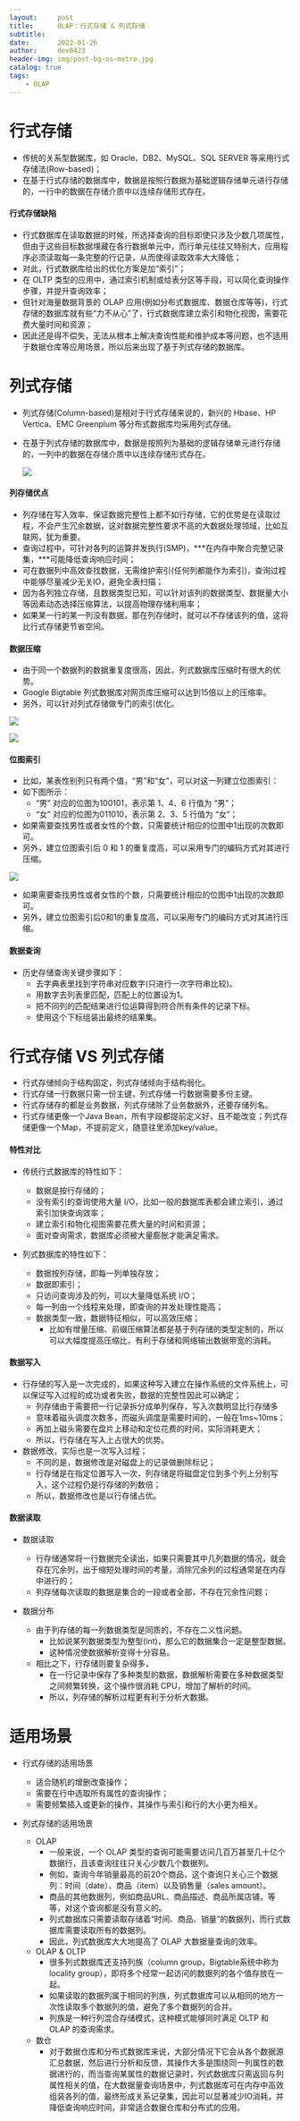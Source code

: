 ```yaml
---
layout:     post
title:      OLAP：行式存储 & 列式存储
subtitle:   
date:       2022-01-26
author:     dex0423
header-img: img/post-bg-os-metro.jpg
catalog: true
tags:
    - OLAP
---
```



# 行式存储

- 传统的关系型数据库，如 Oracle、DB2、MySQL、SQL SERVER 等采用行式存储法(Row-based)；
- 在基于行式存储的数据库中，数据是按照行数据为基础逻辑存储单元进行存储的，一行中的数据在存储介质中以连续存储形式存在。

#### 行式存储缺陷

- 行式数据库在读取数据的时候，所选择查询的目标即使只涉及少数几项属性，但由于这些目标数据埋藏在各行数据单元中，而行单元往往又特别大，应用程序必须读取每一条完整的行记录，从而使得读取效率大大降低；
- 对此，行式数据库给出的优化方案是加“索引”；
- 在 OLTP 类型的应用中，通过索引机制或给表分区等手段，可以简化查询操作步骤，并提升查询效率；
- 但针对海量数据背景的 OLAP 应用(例如分布式数据库、数据仓库等等)，行式存储的数据库就有些“力不从心”了，行式数据库建立索引和物化视图，需要花费大量时间和资源；
- 因此还是得不偿失，无法从根本上解决查询性能和维护成本等问题，也不适用于数据仓库等应用场景，所以后来出现了基于列式存储的数据库。


# 列式存储

- 列式存储(Column-based)是相对于行式存储来说的，新兴的 Hbase、HP Vertica、EMC Greenplum 等分布式数据库均采用列式存储。
- 在基于列式存储的数据库中，数据是按照列为基础的逻辑存储单元进行存储的，一列中的数据在存储介质中以连续存储形式存在。

    ![]({{site.baseurl}}/img-post/olap-1.jpg)

#### 列存储优点

- 列存储在写入效率、保证数据完整性上都不如行存储，它的优势是在读取过程，不会产生冗余数据，这对数据完整性要求不高的大数据处理领域，比如互联网，犹为重要。
- 查询过程中，可针对各列的运算并发执行(SMP)，***在内存中聚合完整记录集，***可能降低查询响应时间；
- 可在数据列中高效查找数据，无需维护索引(任何列都能作为索引)，查询过程中能够尽量减少无关IO，避免全表扫描；
- 因为各列独立存储，且数据类型已知，可以针对该列的数据类型、数据量大小等因素动态选择压缩算法，以提高物理存储利用率；
- 如果某一行的某一列没有数据，那在列存储时，就可以不存储该列的值，这将比行式存储更节省空间。  

#### 数据压缩

- 由于同一个数据列的数据重复度很高，因此，列式数据库压缩时有很大的优势。
- Google Bigtable 列式数据库对网页库压缩可以达到15倍以上的压缩率。
- 另外，可以针对列式存储做专门的索引优化。

![]({{site.baseurl}}/img-post/olap-3.jpg)

![]({{site.baseurl}}/img-post/olap-4.jpg)

#### 位图索引

- 比如，某表性别列只有两个值，“男”和“女”，可以对这一列建立位图索引：
- 如下图所示：
    - “男” 对应的位图为100101，表示第 1、4、6 行值为 “男”；
    - “女” 对应的位图为011010，表示第 2、3、5 行值为 “女”；
- 如果需要查找男性或者女性的个数，只需要统计相应的位图中1出现的次数即可。
- 另外，建立位图索引后 0 和 1 的重复度高，可以采用专门的编码方式对其进行压缩。

![]({{site.baseurl}}/img-post/olap-2.jpg)

- 如果需要查找男性或者女性的个数，只需要统计相应的位图中1出现的次数即可。
- 另外，建立位图索引后0和1的重复度高，可以采用专门的编码方式对其进行压缩。

#### 数据查询

- 历史存储查询关键步骤如下：
    - 去字典表里找到字符串对应数字(只进行一次字符串比较)。
    - 用数字去列表里匹配，匹配上的位置设为1。
    - 把不同列的匹配结果进行位运算得到符合所有条件的记录下标。
    - 使用这个下标组装出最终的结果集。

# 行式存储 VS 列式存储

- 行式存储倾向于结构固定，列式存储倾向于结构弱化。
- 行式存储一行数据只需一份主键，列式存储一行数据需要多份主键。
- 行式存储存的都是业务数据，列式存储除了业务数据外，还要存储列名。
- 行式存储更像一个Java Bean，所有字段都提前定义好，且不能改变；列式存储更像一个Map，不提前定义，随意往里添加key/value。
  
#### 特性对比
  
- 传统行式数据库的特性如下：
    - 数据是按行存储的；
    - 没有索引的查询使用大量 I/O，比如一般的数据库表都会建立索引，通过索引加快查询效率；
    - 建立索引和物化视图需要花费大量的时间和资源；
    - 面对查询需求，数据库必须被大量膨胀才能满足需求。

- 列式数据库的特性如下：
    - 数据按列存储，即每一列单独存放；
    - 数据即索引；
    - 只访问查询涉及的列，可以大量降低系统 I/O；
    - 每一列由一个线程来处理，即查询的并发处理性能高；
    - 数据类型一致，数据特征相似，可以高效压缩；
        - 比如有增量压缩、前缀压缩算法都是基于列存储的类型定制的，所以可以大幅度提高压缩比，有利于存储和网络输出数据带宽的消耗。

#### 数据写入

- 行存储的写入是一次完成的，如果这种写入建立在操作系统的文件系统上，可以保证写入过程的成功或者失败，数据的完整性因此可以确定；
    - 列存储由于需要把一行记录拆分成单列保存，写入次数明显比行存储多
    - 意味着磁头调度次数多，而磁头调度是需要时间的，一般在1ms~10ms；
    - 再加上磁头需要在盘片上移动和定位花费的时间，实际消耗更大；
    - 所以，行存储在写入上占很大的优势。
- 数据修改，实际也是一次写入过程；
    - 不同的是，数据修改是对磁盘上的记录做删除标记；
    - 行存储是在指定位置写入一次，列存储是将磁盘定位到多个列上分别写入，这个过程仍是行存储的列数倍；
    - 所以，数据修改也是以行存储占优。

#### 数据读取

- 数据读取
    - 行存储通常将一行数据完全读出，如果只需要其中几列数据的情况，就会存在冗余列，出于缩短处理时间的考量，消除冗余列的过程通常是在内存中进行的；
    - 列存储每次读取的数据是集合的一段或者全部，不存在冗余性问题；

- 数据分布
    - 由于列存储的每一列数据类型是同质的，不存在二义性问题。
        - 比如说某列数据类型为整型(int)，那么它的数据集合一定是整型数据。
        - 这种情况使数据解析变得十分容易。
    - 相比之下，行存储则要复杂得多，
        - 在一行记录中保存了多种类型的数据，数据解析需要在多种数据类型之间频繁转换，这个操作很消耗 CPU，增加了解析的时间。
        - 所以，列存储的解析过程更有利于分析大数据。

# 适用场景

- 行式存储的适用场景
    - 适合随机的增删改查操作；
    - 需要在行中选取所有属性的查询操作；
    - 需要频繁插入或更新的操作，其操作与索引和行的大小更为相关。

- 列式存储的适用场景
    - OLAP
        - 一般来说，一个 OLAP 类型的查询可能需要访问几百万甚至几十亿个数据行，且该查询往往只关心少数几个数据列。
        - 例如，查询今年销量最高的前20个商品，这个查询只关心三个数据列：时间（date）、商品（item）以及销售量（sales amount）。
        - 商品的其他数据列，例如商品URL、商品描述、商品所属店铺，等等，对这个查询都是没有意义的。
        - 列式数据库只需要读取存储着“时间、商品、销量”的数据列，而行式数据库需要读取所有的数据列。
        - 因此，列式数据库大大地提高了 OLAP 大数据量查询的效率。
　　
    - OLAP & OLTP
        - 很多列式数据库还支持列族（column group，Bigtable系统中称为locality group），即将多个经常一起访问的数据列的各个值存放在一起。
        - 如果读取的数据列属于相同的列族，列式数据库可以从相同的地方一次性读取多个数据列的值，避免了多个数据列的合并。
        - 列族是一种行列混合存储模式，这种模式能够同时满足 OLTP 和 OLAP 的查询需求。
　　
    - 数仓
        - 对于数据仓库和分布式数据库来说，大部分情况下它会从各个数据源汇总数据，然后进行分析和反馈，其操作大多是围绕同一列属性的数据进行的，而当查询某属性的数据记录时，列式数据库只需返回与列属性相关的值，在大数据量查询场景中，列式数据库可在内存中高效组装各列的值，最终形成关系记录集，因此可以显著减少IO消耗，并降低查询响应时间，非常适合数据仓库和分布式的应用。

